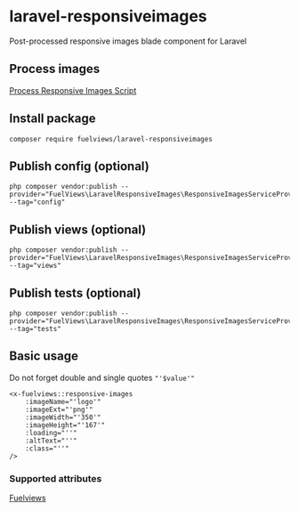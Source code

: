 # laravel-responsiveimages

Post-processed responsive images blade component for Laravel

## Process images

[Process Responsive Images Script](https://github.com/fuelviews/responsiveimages)

## Install package

```
composer require fuelviews/laravel-responsiveimages
```

## Publish config (optional)

```
php composer vendor:publish --provider="FuelViews\LaravelResponsiveImages\ResponsiveImagesServiceProvider" --tag="config"
```

## Publish views (optional)

```
php composer vendor:publish --provider="FuelViews\LaravelResponsiveImages\ResponsiveImagesServiceProvider" --tag="views"
```

## Publish tests (optional)

```
php composer vendor:publish --provider="FuelViews\LaravelResponsiveImages\ResponsiveImagesServiceProvider" --tag="tests"
```

## Basic usage

Do not forget double and single quotes `"'$value'"`

```
<x-fuelviews::responsive-images
    :imageName="'logo'"
    :imageExt="'png'"
    :imageWidth="'350'"
    :imageHeight="'167'"
    :loading="''"
    :altText="''"
    :class="''"
/>
```

### Supported attributes

[Fuelviews](https://feulviews.com)